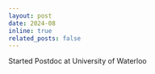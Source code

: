 ```yaml
---
layout: post
date: 2024-08
inline: true
related_posts: false
---
```


Started Postdoc at University of Waterloo
